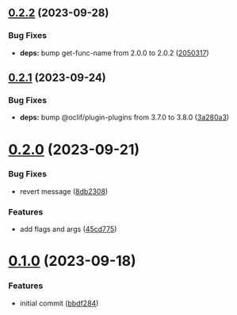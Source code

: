 ## [0.2.2](https://github.com/oclif/plugin-test-core-v2/compare/0.2.1...0.2.2) (2023-09-28)


### Bug Fixes

* **deps:** bump get-func-name from 2.0.0 to 2.0.2 ([2050317](https://github.com/oclif/plugin-test-core-v2/commit/205031761cd2ac18980476256d6a5badebd85c0a))



## [0.2.1](https://github.com/oclif/plugin-test-core-v2/compare/0.2.0...0.2.1) (2023-09-24)


### Bug Fixes

* **deps:** bump @oclif/plugin-plugins from 3.7.0 to 3.8.0 ([3a280a3](https://github.com/oclif/plugin-test-core-v2/commit/3a280a3d100beb7612beaaa9d1dc7be3a35ec343))



# [0.2.0](https://github.com/oclif/plugin-test-core-v2/compare/0.1.0...0.2.0) (2023-09-21)


### Bug Fixes

* revert message ([8db2308](https://github.com/oclif/plugin-test-core-v2/commit/8db2308ae3645566e30696f6c96e7c468a9c9fbb))


### Features

* add flags and args ([45cd775](https://github.com/oclif/plugin-test-core-v2/commit/45cd7756b907dedcb9cbf40c4c29eda786f9be30))



# [0.1.0](https://github.com/oclif/plugin-test-core-v2/compare/bbdf2840801833de8db9f3f852853ee9b9869e9d...0.1.0) (2023-09-18)


### Features

* initial commit ([bbdf284](https://github.com/oclif/plugin-test-core-v2/commit/bbdf2840801833de8db9f3f852853ee9b9869e9d))



